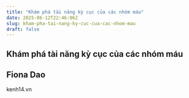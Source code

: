 ```yaml
---
title: "Khám phá tài năng kỳ cục của các nhóm máu"
date: 2025-06-12T22:46:06Z
slug: kham-pha-tai-nang-ky-cuc-cua-cac-nhom-mau
draft: false
---
```


## Khám phá tài năng kỳ cục của các nhóm máu

## Fiona Dao

kenh14.vn